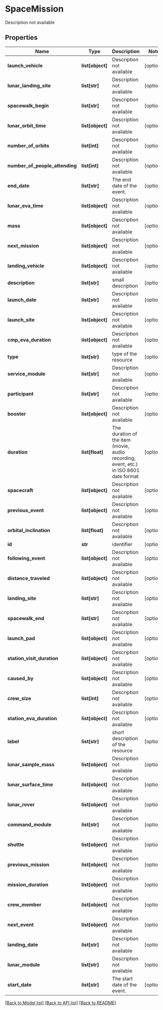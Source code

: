 # SpaceMission

Description not available
## Properties
Name | Type | Description | Notes
------------ | ------------- | ------------- | -------------
**launch_vehicle** | **list[object]** | Description not available | [optional] 
**lunar_landing_site** | **list[str]** | Description not available | [optional] 
**spacewalk_begin** | **list[str]** | Description not available | [optional] 
**lunar_orbit_time** | **list[object]** | Description not available | [optional] 
**number_of_orbits** | **list[int]** | Description not available | [optional] 
**number_of_people_attending** | **list[int]** | Description not available | [optional] 
**end_date** | **list[str]** | The end date of the event. | [optional] 
**lunar_eva_time** | **list[object]** | Description not available | [optional] 
**mass** | **list[object]** | Description not available | [optional] 
**next_mission** | **list[object]** | Description not available | [optional] 
**landing_vehicle** | **list[object]** | Description not available | [optional] 
**description** | **list[str]** | small description | [optional] 
**launch_date** | **list[str]** | Description not available | [optional] 
**launch_site** | **list[object]** | Description not available | [optional] 
**cmp_eva_duration** | **list[object]** | Description not available | [optional] 
**type** | **list[str]** | type of the resource | [optional] 
**service_module** | **list[str]** | Description not available | [optional] 
**participant** | **list[str]** | Description not available | [optional] 
**booster** | **list[object]** | Description not available | [optional] 
**duration** | **list[float]** | The duration of the item (movie, audio recording, event, etc.) in ISO 8601 date format | [optional] 
**spacecraft** | **list[object]** | Description not available | [optional] 
**previous_event** | **list[object]** | Description not available | [optional] 
**orbital_inclination** | **list[float]** | Description not available | [optional] 
**id** | **str** | identifier | [optional] 
**following_event** | **list[object]** | Description not available | [optional] 
**distance_traveled** | **list[object]** | Description not available | [optional] 
**landing_site** | **list[str]** | Description not available | [optional] 
**spacewalk_end** | **list[str]** | Description not available | [optional] 
**launch_pad** | **list[object]** | Description not available | [optional] 
**station_visit_duration** | **list[object]** | Description not available | [optional] 
**caused_by** | **list[object]** | Description not available | [optional] 
**crew_size** | **list[int]** | Description not available | [optional] 
**station_eva_duration** | **list[object]** | Description not available | [optional] 
**label** | **list[str]** | short description of the resource | [optional] 
**lunar_sample_mass** | **list[object]** | Description not available | [optional] 
**lunar_surface_time** | **list[object]** | Description not available | [optional] 
**lunar_rover** | **list[object]** | Description not available | [optional] 
**command_module** | **list[str]** | Description not available | [optional] 
**shuttle** | **list[object]** | Description not available | [optional] 
**previous_mission** | **list[object]** | Description not available | [optional] 
**mission_duration** | **list[object]** | Description not available | [optional] 
**crew_member** | **list[object]** | Description not available | [optional] 
**next_event** | **list[object]** | Description not available | [optional] 
**landing_date** | **list[str]** | Description not available | [optional] 
**lunar_module** | **list[str]** | Description not available | [optional] 
**start_date** | **list[str]** | The start date of the event. | [optional] 

[[Back to Model list]](../README.md#documentation-for-models) [[Back to API list]](../README.md#documentation-for-api-endpoints) [[Back to README]](../README.md)


